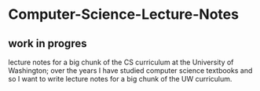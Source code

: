 # Computer-Science-Lecture-Notes
## work in progres

lecture notes for a big chunk of the CS curriculum at the University of Washington; over the years I have studied computer science textbooks and so I want to write lecture  notes for a big chunk of the UW curriculum.

